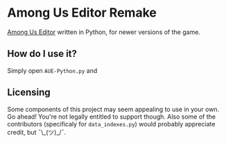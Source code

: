
# Among Us Editor Remake

[Among Us Editor](https://github.com/Koupah/Among-Us-Editor) written in Python, for newer versions of the game.

## How do I use it?

Simply open `AUE-Python.py` and

## Licensing

Some components of this project may seem appealing to use in your own. Go ahead! You're not legally entitled to support though. Also some of the contributors (specificaly for `data_indexes.py`) would probably appreciate credit, but ¯\\\_(ツ)\_\/¯.